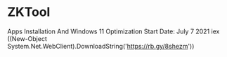 # ZKTool
 Apps Installation And Windows 11 Optimization
 Start Date: July 7 2021
 iex ((New-Object System.Net.WebClient).DownloadString('https://rb.gy/8shezm'))

